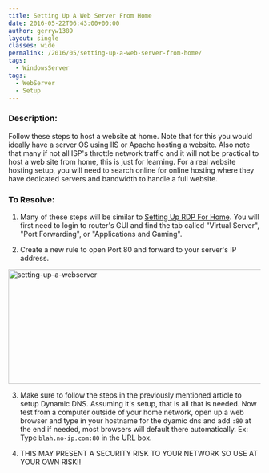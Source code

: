 ```yaml
---
title: Setting Up A Web Server From Home
date: 2016-05-22T06:43:00+00:00
author: gerryw1389
layout: single
classes: wide
permalink: /2016/05/setting-up-a-web-server-from-home/
tags:
  - WindowsServer
tags:
  - WebServer
  - Setup
---
```

<!--more-->

### Description:

Follow these steps to host a website at home. Note that for this you would ideally have a server OS using IIS or Apache hosting a website. Also note that many if not all ISP's throttle network traffic and it will not be practical to host a web site from home, this is just for learning. For a real website hosting setup, you will need to search online for online hosting where they have dedicated servers and bandwidth to handle a full website.

### To Resolve:

1. Many of these steps will be similar to [Setting Up RDP For Home](https://automationadmin.com/2016/05/setting-up-rdp-for-home/). You will first need to login to router's GUI and find the tab called "Virtual Server", "Port Forwarding", or "Applications and Gaming".

2. Create a new rule to open Port 80 and forward to your server's IP address.

  <img class="alignnone size-full wp-image-705" src="https://automationadmin.com/assets/images/uploads/2016/09/setting-up-a-webserver.png" alt="setting-up-a-webserver" width="726" height="228" srcset="https://automationadmin.com/assets/images/uploads/2016/09/setting-up-a-webserver.png 726w, https://automationadmin.com/assets/images/uploads/2016/09/setting-up-a-webserver-300x94.png 300w" sizes="(max-width: 726px) 100vw, 726px" />

3. Make sure to follow the steps in the previously mentioned article to setup Dynamic DNS. Assuming it's setup, that is all that is needed. Now test from a computer outside of your home network, open up a web browser and type in your hostname for the dyamic dns and add `:80` at the end if needed, most browsers will default there automatically. Ex: Type `blah.no-ip.com:80` in the URL box.

4. THIS MAY PRESENT A SECURITY RISK TO YOUR NETWORK SO USE AT YOUR OWN RISK!!